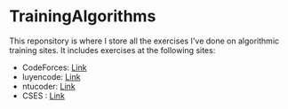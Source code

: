 # TrainingAlgorithms

This reponsitory is where I store all the exercises I've done on algorithmic training sites.
It includes exercises at the following sites:
- CodeForces: [Link](https://codeforces.com/profile/BrisS)
- luyencode: [Link](https://oj.luyencode.net/user-home)
- ntucoder: [Link](http://ntucoder.net/)
- CSES : [Link](https://cses.fi/problemset/)

